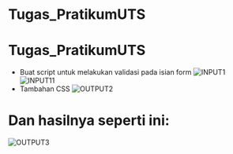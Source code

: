 # Tugas_PratikumUTS
# Tugas_PratikumUTS
* Buat script untuk melakukan validasi pada isian form
![INPUT1](https://user-images.githubusercontent.com/56245966/117043318-43f70200-ad37-11eb-95a6-a0cc5623f1c8.png)
![INPUT11](https://user-images.githubusercontent.com/56245966/117044800-0abf9180-ad39-11eb-97b9-348824d0ab12.png)
* Tambahan CSS
![OUTPUT2](https://user-images.githubusercontent.com/56245966/117045618-e6b08000-ad39-11eb-916e-24add9add6ed.png)
# Dan hasilnya seperti ini:
![OUTPUT3](https://user-images.githubusercontent.com/56245966/117045851-31ca9300-ad3a-11eb-8b5f-ed8a35e19d52.png)
